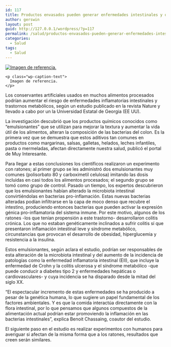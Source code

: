 ```yaml
---
id: 117
title: Productos envasados pueden generar enfermedades intestinales y obesidad
author: gerswin
layout: post
guid: http://127.0.0.1/wordpress/?p=117
permalink: /salud/productos-envasados-pueden-generar-enfermedades-intestinales-y-obesidad-2/
categories:
  - Salud
tags:
  - Salud
---
```

<div id="content-area">
  <b></b></p> 
  
  <div class="wp-caption alignleft" id="attachment_405448" style="width: 277px">
    <a data-lightboxplus="lightbox[405447]" href="http://i0.wp.com/www.lanacion.com.ve/fotoedicion//2015/04/180a5fceee1349811e1e0eca17e9383a.jpg" title="Productos envasados pueden generar enfermedades intestinales y obesidad"><img alt="Imagen de referencia." class="size-medium wp-image-405448" data-recalc-dims="1" src="http://i1.wp.com/www.lanacion.com.ve/fotoedicion//2015/04/180a5fceee1349811e1e0eca17e9383a.jpg?resize=267%2C200" /></a> 
    
    <p class="wp-caption-text">
      Imagen de referencia.
    </p>
  </div>
  
  <p>
    Los conservantes artificiales usados en muchos alimentos procesados podrían aumentar el riesgo de enfermedades inflamatorias intestinales y trastornos metabólicos, según un estudio publicado en la revista Nature y llevado a cabo por un la Universidad Estatal de Georgia (EE UU).
  </p>
  
  <p>
    La investigación descubrió que los productos químicos conocidos como “emulsionantes” que se utilizan para mejorar la textura y aumentar la vida útil de los alimentos, alteran la composición de las bacterias del colon. Es la primera vez que se demuestra que estos aditivos tan comunes en productos como margarinas, salsas, galletas, helados, leches infantiles, pasta o mermeladas, afectan directamente nuestra salud, publicó el portal de Muy Interesante.
  </p>
  
  <p>
    Para llegar a estas conclusiones los científicos realizaron un experimento con ratones; al primer grupo se les administró dos emulsionantes muy comunes (polisorbato 80 y carboximetil celulosa) imitando las dosis incluidas en casi todos los alimentos procesados; el segundo grupo se tomó como grupo de control. Pasado un tiempo, los expertos descubrieron que los emulsionantes habían alterado la microbiota intestinal convirtiéndolas en bacterias pro-inflamación. Estas nuevas bacterias alteradas podían infiltrarse en la capa de moco denso que recubre el intestino, produciendo entonces bacterias que pueden activar la expresión génica pro-inflamatoria del sistema inmune. Por este motivo, algunos de los ratones -los que tenían propensión a este trastorno- desarrollaron colitis crónica. Los que no estaban genéticamente inclinados a sufrir colitis sí que presentaron inflamación intestinal leve y síndrome metabólico, circunstancias que provocan el desarrollo de obesidad, hiperglucemia y resistencia a la insulina.
  </p></p> 
  
  <div class="alignleft">
  </div>
  
  <p>
    Estos emulsionantes, según aclara el estudio, podrían ser responsables de esta alteración de la microbiota intestinal y del aumento de la incidencia de patologías como la enfermedad inflamatoria intestinal (EII), que incluye la enfermedad de Crohn y la colitis ulcerosa y el síndrome metabólico -que puede conducir a diabetes tipo 2 y enfermedades hepáticas o cardiovasculares- y cuya incidencia se ha disparado desde la mitad del siglo XX.
  </p>
  
  <p>
    “El espectacular incremento de estas enfermedades se ha producido a pesar de la genética humana, lo que sugiere un papel fundamental de los factores ambientales. Y es que la comida interactúa directamente con la flora intestinal, por lo que pensamos que algunos compuestos de la alimentación actual podrían estar promoviendo la inflamación en las bacterias intestinales”, explica Benoit Chassaing, coautor del estudio.
  </p>
  
  <p>
    El siguiente paso en el estudio es realizar experimentos con humanos para averiguar si afectan de la misma forma que a los ratones, resultados que creen serán similares.
  </p>
</div>